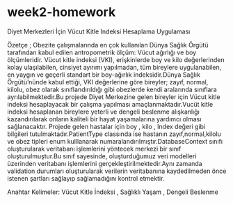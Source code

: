 # week2-homework

Diyet Merkezleri İçin Vücut Kitle Indeksi Hesaplama Uygulaması

Özetçe ;
Obezite çalışmalarında en çok kullanılan Dünya Sağlık Örgütü tarafından kabul edilen antropometrik ölçüm: Vücut ağırlığı ve boy ölçümleridir. 
Vücut kitle indeksi (VKI), erişkinlerde boy ve kilo değerlerinden kolay ulaşılabilen, cinsiyet ayırımı yapılmadan, tüm bireylere uygulanabilen, 
en yaygın ve geçerli standart bir boy-ağırlık indeksidir.Dünya Sağlık Örgütü’nünde kabul ettiği, VKI değerlerine göre bireyler; zayıf, normal, kilolu, obez olarak
sınıflandırıldığı gibi obezlerde kendi aralarında sınıflara ayrılabilmektedir.Bu projede Diyet Merkezine gelen bireyler için Vücut kitle indeksi hesaplayacak 
bir çalışma yapılması amaçlanmaktadır.Vucüt kitle indeksi hesaplanan bireylere yeterli ve dengeli beslenme alışkanlığı kazandırılarak onların kaliteli bir 
hayat yaşamalarına yardımcı olması sağlanacaktır. 
Projede gelen hastalar için boy , kilo , Index değeri gibi bilgileri tutulmaktadır.PatientType classında ise hastanın zayıf,normal,kilolu ve obez tipleri
enum kulllanarak numaralandırılmıştır.DatabaseContext sınıfı oluşturularak veritabanı işlemlerini yöntecek merkezi bir sınıf oluşturulmuştur.Bu sınıf sayesinde, 
oluşturduğumuz veri modelleri üzerinden veritabanı işlemlerini gerçekleştirilmektedir.Aynı zamanda validation durumları oluşturularak verilerin veritabanına 
kaydedilmeden önce istenen şartları sağlayıp sağlamadığını kontrol etmektir.

Anahtar Kelimeler: Vücut Kitle İndeksi , Sağlıklı Yaşam , Dengeli Beslenme

